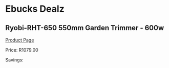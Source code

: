 
# Ebucks Dealz
## Ryobi-RHT-650 550mm Garden Trimmer - 600w
[Product Page](https://www.ebucks.com/web/shop/productSelected.do?prodId=1220084425&catId=363410833)

Price: R1079.00

Savings: 


	